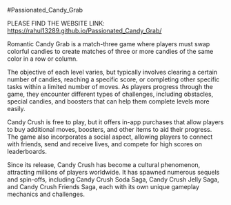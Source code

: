 #Passionated_Candy_Grab

PLEASE FIND THE WEBSITE LINK: https://rahul13289.github.io/Passionated_Candy_Grab/

Romantic Candy Grab is a match-three game where players must swap colorful candies to create matches of three or more candies of the same color in a row or column.

The objective of each level varies, but typically involves clearing a certain number of candies, reaching a specific score, or completing other specific tasks within a limited number of moves. As players progress through the game, they encounter different types of challenges, including obstacles, special candies, and boosters that can help them complete levels more easily.

Candy Crush is free to play, but it offers in-app purchases that allow players to buy additional moves, boosters, and other items to aid their progress. The game also incorporates a social aspect, allowing players to connect with friends, send and receive lives, and compete for high scores on leaderboards.

Since its release, Candy Crush has become a cultural phenomenon, attracting millions of players worldwide. It has spawned numerous sequels and spin-offs, including Candy Crush Soda Saga, Candy Crush Jelly Saga, and Candy Crush Friends Saga, each with its own unique gameplay mechanics and challenges.
